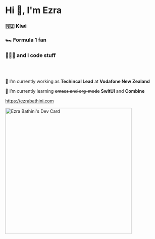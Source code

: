 # Hi 👋, I'm Ezra

### 🇳🇿 Kiwi

### 🏎 Formula 1 fan

### 👨🏾‍💻 and I code stuff

<br/><br/>

🔭 I’m currently working as **Techincal Lead** at **Vodafone New Zealand**

🌱 I’m currently learning ~~emacs and org-mode~~ **SwitUI** and **Combine**


https://ezrabathini.com

<a href="https://app.daily.dev/lazyelegance"><img src="https://api.daily.dev/devcards/5c827ed75cd745cebd44f15d085ed834.png?r=13d" width="400" alt="Ezra Bathini's Dev Card"/></a>
